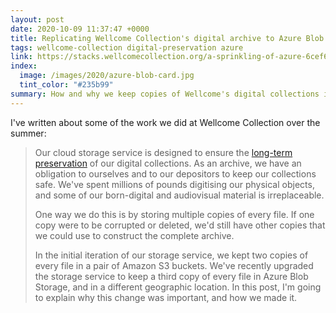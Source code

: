```yaml
---
layout: post
date: 2020-10-09 11:37:47 +0000
title: Replicating Wellcome Collection's digital archive to Azure Blob Storage
tags: wellcome-collection digital-preservation azure
link: https://stacks.wellcomecollection.org/a-sprinkling-of-azure-6cef6e150fb2
index:
  image: /images/2020/azure-blob-card.jpg
  tint_color: "#235b99"
summary: How and why we keep copies of Wellcome's digital collections in multiple cloud storage providers.
---
```


I've written about some of the work we did at Wellcome Collection over the summer:

> Our cloud storage service is designed to ensure the [long-term preservation](https://stacks.wellcomecollection.org/building-wellcome-collections-new-archival-storage-service-3f68ff21927e) of our digital collections.
> As an archive, we have an obligation to ourselves and to our depositors to keep our collections safe.
> We've spent millions of pounds digitising our physical objects, and some of our born-digital and audiovisual material is irreplaceable.
>
> One way we do this is by storing multiple copies of every file.
> If one copy were to be corrupted or deleted, we'd still have other copies that we could use to construct the complete archive.
>
> In the initial iteration of our storage service, we kept two copies of every file in a pair of Amazon S3 buckets.
> We've recently upgraded the storage service to keep a third copy of every file in Azure Blob Storage, and in a different geographic location.
> In this post, I'm going to explain why this change was important, and how we made it.
